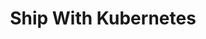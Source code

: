 ---
  title: "Ship With Kubernetes"
  description: "A step-by-step guide to shipping your application on Replicated using Kubernetes."
  level: "replicatedKubernetes"
  gradient: "kubernetes"
  icon: "replicatedKubernetes"
  index: false
  chapters:
    - title: "Why Replicated and Kubernetes?"
      description: "An overview of why it makes sense to ship Replicated with your Kubernetes application"
      slug: "why-replicated-and-kubernetes"
    - title: "The Replicated Kubernetes Appliance"
      description: "Understanding what's installed in the Replicated Kubernetes Appliance and how to use it"
      slug: "the-appliance-environment"
    - title: "Comparing Replicated Kubernetes Appliances with GKE"
      description: "A comparison of a Replicated Kubernetes Appliance with a cluster provisioned in Google Kubernetes Engine"
      slug: "comparing-gke"
---